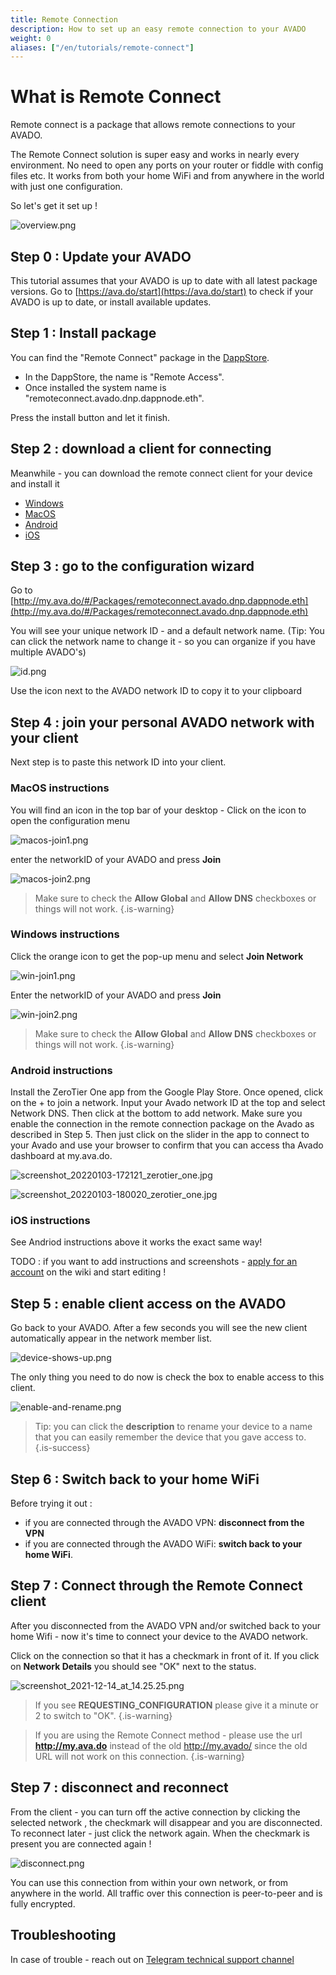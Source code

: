 ```yaml
---
title: Remote Connection 
description: How to set up an easy remote connection to your AVADO
weight: 0
aliases: ["/en/tutorials/remote-connect"]
---
```


# What is Remote Connect
Remote connect is a package that allows remote connections to your AVADO.

The Remote Connect solution is super easy and works in nearly every environment. No need to open any ports on your router or fiddle with config files etc.
It works from both your home WiFi and from anywhere in the world with just one configuration. 

So let's get it set up !

![overview.png](overview.png)


## Step 0 : Update your AVADO

This tutorial assumes that your AVADO is up to date with all latest package versions. 
Go to [https://ava.do/start](https://ava.do/start) to check if your AVADO is up to date, or install available updates.

## Step 1 : Install package

You can find the "Remote Connect" package in the [DappStore](http://my.ava.do/#/installer).
- In the DappStore, the name is "Remote Access".
- Once installed the system name is "remoteconnect.avado.dnp.dappnode.eth".

Press the install button and let it finish.

## Step 2 : download a client for connecting

Meanwhile - you can download the remote connect client for your device and install it

- [Windows](https://download.zerotier.com/RELEASES/1.6.6/dist/ZeroTier%20One.msi)
- [MacOS](https://download.zerotier.com/RELEASES/1.6.6/dist/ZeroTier%20One.pkg)
- [Android](https://play.google.com/store/apps/details?id=com.zerotier.one)
- [iOS](https://itunes.apple.com/us/app/zerotier-one/id1084101492?mt=8)

## Step 3 : go to the configuration wizard

Go to [http://my.ava.do/#/Packages/remoteconnect.avado.dnp.dappnode.eth](http://my.ava.do/#/Packages/remoteconnect.avado.dnp.dappnode.eth)

You will see your unique network ID - and a default network name.
(Tip: You can click the network name to change it - so you can organize if you have multiple AVADO's)

![id.png](id.png)

Use the icon next to the AVADO network ID to copy it to your clipboard

## Step 4 : join your personal AVADO network with your client

Next step is to paste this network ID into your client.

### MacOS instructions

You will find an icon in the top bar of your desktop - Click on the icon to open the configuration menu

![macos-join1.png](macos-join1.png)

enter the networkID of your AVADO and press **Join**

![macos-join2.png](macos-join2.png)

> Make sure to check the **Allow Global** and **Allow DNS** checkboxes or things will not work.
{.is-warning}

### Windows instructions

Click the orange icon to get the pop-up menu and select **Join Network**

![win-join1.png](win-join1.png)

Enter the networkID of your AVADO and press **Join**

![win-join2.png](win-join2.png)
> Make sure to check the **Allow Global** and **Allow DNS** checkboxes or things will not work.
{.is-warning}

### Android instructions

Install the ZeroTier One app from the Google Play Store. Once opened, click on the + to join a network. Input your Avado network ID at the top and select Network DNS. Then click at the bottom to add network. Make sure you enable the connection in the remote connection package on the Avado as described in Step 5. Then just click on the slider in the app to connect to your Avado and use your browser to confirm that you can access tha Avado dashboard at my.ava.do.

![screenshot_20220103-172121_zerotier_one.jpg](screenshot_20220103-172121_zerotier_one.jpg)

![screenshot_20220103-180020_zerotier_one.jpg](screenshot_20220103-180020_zerotier_one.jpg)



### iOS instructions

See Andriod instructions above it works the exact same way!

TODO : if you want to add instructions and screenshots - [apply for an account](https://wiki.ava.do/register) on the wiki and start editing ! 


## Step 5 : enable client access on the AVADO

Go back to your AVADO. After a few seconds you will see the new client automatically appear in the network member list.

![device-shows-up.png](device-shows-up.png)

The only thing you need to do now is check the box to enable access to this client.

![enable-and-rename.png](enable-and-rename.png)
>  Tip: you can click the **description** to rename your device to a name that you can easily remember the device that you gave access to. 
{.is-success}


## Step 6 : Switch back to your home WiFi

Before trying it out : 
- if you are connected through the AVADO VPN: **disconnect from the VPN**
- if you are connected through the AVADO WiFi: **switch back to your home WiFi**.


## Step 7 : Connect through the Remote Connect client

After you disconnected from the AVADO VPN and/or switched back to your home Wifi - now it's time to connect your device to the AVADO network.

Click on the connection so that it has a checkmark in front of it. If you click on **Network Details** you should see "OK" next to the status.

![screenshot_2021-12-14_at_14.25.25.png](screenshot_2021-12-14_at_14.25.25.png)

> If you see **REQUESTING_CONFIGURATION** please give it a minute or 2 to switch to "OK".
{.is-warning}

> If you are using the Remote Connect method - please use the url **http://my.ava.do** instead of the old http://my.avado/ since the old URL will not work on this connection.
{.is-warning}


## Step 7 : disconnect and reconnect

From the client - you can turn off the active connection by clicking the selected network , the checkmark will disappear and you are disconnected.
To reconnect later - just click the network again. When the checkmark is present you are connected again !

![disconnect.png](disconnect.png)

You can use this connection from within your own network, or from anywhere in the world. All traffic over this connection is peer-to-peer and is fully encrypted.

## Troubleshooting


In case of trouble - reach out on [Telegram technical support channel](https://t.me/joinchat/IR7AXecB5s4wZDPk) 





